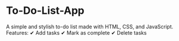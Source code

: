 # To-Do-List-App
A simple and stylish to-do list made with HTML, CSS, and JavaScript. Features: ✔ Add tasks ✔ Mark as complete ✔ Delete tasks
